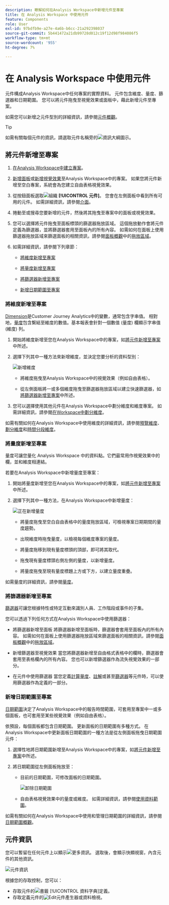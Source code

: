 ```yaml
---
description: 瞭解如何在Analysis Workspace中新增元件至專案
title: 在 Analysis Workspace 中使用元件
feature: Components
role: User
exl-id: 97bdfb9e-a27e-4a6b-b6cc-21a292398037
source-git-commit: 5b441472a21db99728d012c19f12d98f984086f5
workflow-type: tm+mt
source-wordcount: '955'
ht-degree: 7%

---
```


# 在 Analysis Workspace 中使用元件

元件構成Analysis Workspace中任何專案的實際資料。 元件包含維度、量度、篩選器和日期範圍。 您可以將元件拖曳至視覺效果或面板中，藉此新增元件至專案。

如需您可以新增之元件型別的詳細資訊，請參閱[元件概觀](/help/components/overview.md)。

>[!TIP]
>
>如需有關每個元件的資訊，請選取元件名稱旁的![資訊大綱](/help/assets/icons/InfoOutline.svg)圖示。

## 將元件新增至專案

1. [在Analysis Workspace中建立專案](/help/analysis-workspace/build-workspace-project/create-projects.md)。

1. [新增面板](/help/analysis-workspace/c-panels/panels.md#create-a-panel)或[新增視覺效果](/help/analysis-workspace/visualizations/freeform-analysis-visualizations.md#add-visualizations-to-a-panel)至Analysis Workspace中的專案。 如果您將元件新增至空白專案，系統會為您建立自由表格視覺效果。

1. 從按鈕面板選取![組織](/help/assets/icons/Curate.svg) **[!UICONTROL 元件]**。 您會在左側面板中看到所有可用的元件。 如需詳細資訊，請參閱[介面](/help/analysis-workspace/home.md#interface)。

1. 捲動至或搜尋您要新增的元件，然後將其拖曳至專案中的面板或視覺效果。

1. 您可以選擇將元件拖曳至面板標頭的篩選器拖放區域。 這個拖放動作會將元件定義為篩選器，並將篩選器套用至面板內的所有內容。
如需如何在面板上使用篩選器拖放區域來篩選面板的相關資訊，請參閱[面板概觀](/help/analysis-workspace/c-panels/panels.md)中的[拖放區域](/help/analysis-workspace/c-panels/panels.md#drop-zone)。

1. 如需詳細資訊，請參閱下列章節：

   * [將維度新增至專案](#add-dimensions-to-a-project)

   * [將量度新增至專案](#add-metrics-to-a-project)

   * [將篩選器新增至專案](#add-filters-to-a-project)

   * [新增日期範圍至專案](#add-date-ranges-to-a-project)

### 將維度新增至專案

[Dimension](/help/components/dimensions/overview.md)是Customer Journey Analytics中的變數，通常包含字串值。 相對地，[量度](/help/components/calc-metrics/calc-metr-overview.md)包含繫結至維度的數值。基本報表會針對一個數值 (量度) 欄顯示字串值 (維度) 列。

1. 開始將維度新增至您在Analysis Workspace中的專案，如[將元件新增至專案](#add-components-to-a-project)中所述。

1. 選擇下列其中一種方法來新增維度，並決定您要分析的資料型別：

   ![新增維度](/help/components/assets/add-dimension.gif)

   * 將維度拖曳至Analysis Workspace中的視覺效果（例如自由表格）。

   * 從左側面板將一或多個維度拖曳至篩選器拖放區域以建立快速篩選器，如[將篩選器新增至專案](#add-filters-to-a-project)中所述。

1. 您可以選擇使用其他元件在Analysis Workspace中劃分維度和維度專案。 如需詳細資訊，請參閱[在Workspace中劃分維度](/help/components/dimensions/t-breakdown-fa.md)。

如需有關如何在Analysis Workspace中使用維度的詳細資訊，請參閱[預覽維度](/help/components/dimensions/view-dimensions.md)、[劃分維度](/help/components/dimensions/t-breakdown-fa.md)和[時間分段維度](/help/components/dimensions/time-parting-dimensions.md)。

### 將量度新增至專案

量度可讓您量化 Analysis Workspace 中的資料點。它們最常用作視覺效果中的欄，並和維度相連結。

若要在Analysis Workspace中新增量度至專案：

1. 開始將量度新增至您在Analysis Workspace中的專案，如[將元件新增至專案](#add-components-to-a-project)中所述。



1. 選擇下列其中一種方法，在Analysis Workspace中新增量度：

   ![正在新增量度](/help/components/assets/add-metric.gif)

   * 將量度拖曳至空白自由表格中的量度拖放區域，可檢視專案日期期間的量度趨勢。

   * 出現維度時拖曳量度，以檢視每個維度專案的量度。

   * 將量度拖移到現有量度標頭的頂部，即可將其取代。

   * 拖曳現有量度標頭右側左側的量度，以新增量度。

   * 將量度拖曳至現有量度標題上方或下方，以建立量度重疊。


如需量度的詳細資訊，請參閱[量度](/help/components/apply-create-metrics.md)。

### 將篩選器新增至專案

[篩選器](/help/components/filters/filters-overview.md)可讓您根據特性或特定互動來識別人員、工作階段或事件的子集。

您可以透過下列任何方式在Analysis Workspace中使用篩選器：

* 將篩選器新增至面板
將篩選器新增至面板時，篩選器會套用至面板內的所有內容。
如需如何在面板上使用篩選器拖放區域來篩選面板的相關資訊，請參閱[面板概觀](/help/analysis-workspace/c-panels/panels.md)中的[拖放區域](/help/analysis-workspace/c-panels/panels.md#drop-zone)。

* 新增篩選器至視覺效果
當您將篩選器新增至自由格式表格中的欄時，篩選器會套用至表格欄內的所有內容。 您也可以新增篩選器作為流失視覺效果的一部分。

* 在元件中使用篩選器
當您定義[計算量度](/help/components/calc-metrics/cm-workflow/metrics-with-segments.md)、[註解](/help/components/annotations/create-annotations.md#annotation-builder)或甚至[篩選器](/help/components/filters/filter-builder.md)等元件時，可以使用篩選器作為定義的一部分。


### 新增日期範圍至專案

[日期範圍](/help/components/date-ranges/overview.md)決定了Analysis Workspace中的報告時間範圍，可套用至專案中一或多個面板，也可套用至某些視覺效果（例如自由表格）。

依預設，每個面板都包含日期範圍。 更新面板的日期範圍有多種方式。 在Analysis Workspace中更新面板日期範圍的一種方法是從左側面板拖曳日期範圍元件：

1. 選擇性地將日期範圍新增至Analysis Workspace中的專案，如[將元件新增至專案](#add-components-to-a-project)中所述。

1. 將日期範圍從左側面板拖放至：

   * 目前的日期範圍，可修改面板的日期範圍。

     ![卸除日期範圍](assets/add-date-range.gif)

   * 自由表格視覺效果中的量度或維度。 如需詳細資訊，請參閱[使用資料範圍](/help/components/date-ranges/overview.md#use-date-ranges)。

如需有關如何在Analysis Workspace中使用和管理日期範圍的詳細資訊，請參閱[日期範圍概觀](/help/components/date-ranges/overview.md)。

## 元件資訊

您可以暫留在任何元件上以顯示![更多資訊](/help/assets/icons/InfoOutline.svg)。 選取後，會顯示快顯視窗，內含元件的其他資訊。

![元件資訊](assets/component-info.png)

根據您的存取控制，您可以：

* 存取元件的![書籤](/help/assets/icons/Bookmark.svg) [!UICONTROL 資料字典]定義。
* 存取定義元件的![Edit](/help/assets/icons/Edit.svg)元件產生器或資料檢視。
